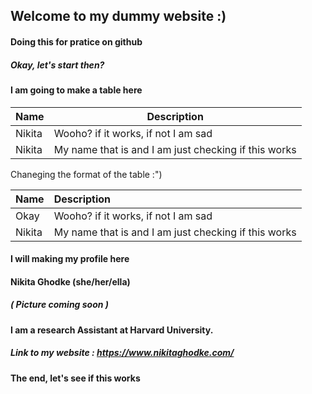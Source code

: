## Welcome to my dummy website :)
#### Doing this for pratice on github


##### Okay, let's start then?


#### I am going to make a table here
 
| Name    | Description |
| -----   | ----------- |
| Nikita  | Wooho? if it works, if not I am sad| 
| Nikita  | My name that is and I am just checking if this works | 

Chaneging the format of the table :")

| Name    | Description |
| :----   | :---------- |
| Okay    | Wooho? if it works, if not I am sad | 
| Nikita  | My name that is and I am just checking if this works | 

#### I will making my profile here

#### Nikita Ghodke (she/her/ella)

##### ( Picture coming soon )


#### I am a research Assistant at Harvard University.

##### Link to my website : https://www.nikitaghodke.com/


#### The end, let's see if this works 





